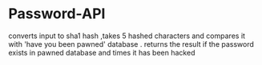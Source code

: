 # Password-API
converts input to sha1 hash ,takes 5 hashed characters and compares it with 'have you been pawned' database . returns the result if the password exists in pawned database and times it has been hacked 
